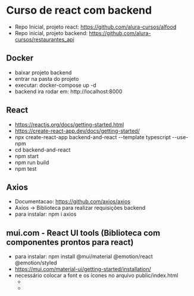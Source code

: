 # Curso de react com backend
* Repo Inicial, projeto react: https://github.com/alura-cursos/alfood
* Repo inicial, projeto backend: https://github.com/alura-cursos/restaurantes_api

## Docker
* baixar projeto backend
* entrar na pasta do projeto
* executar: docker-compose up -d
* backend ira rodar em: http://localhost:8000


## React
* https://reactjs.org/docs/getting-started.html
* https://create-react-app.dev/docs/getting-started/
* npx create-react-app backend-and-react --template typescript --use-npm
* cd backend-and-react
* npm start
* npm run build
* npm test

## Axios
* Documentacao: https://github.com/axios/axios
* Axios -> Biblioteca para realizar requisições backend
* para instalar: npm i axios

## mui.com - React UI tools (Biblioteca com componentes prontos para react)
* para instalar: npm install @mui/material @emotion/react @emotion/styled
* https://mui.com/material-ui/getting-started/installation/
* necessário colocar a font e os ícones no arquivo public/index.html
  * <link rel="stylesheet" href="https://fonts.googleapis.com/css?family=Roboto:300,400,500,700&display=swap" />
  * <link rel="stylesheet" href="https://fonts.googleapis.com/icon?family=Material+Icons" />